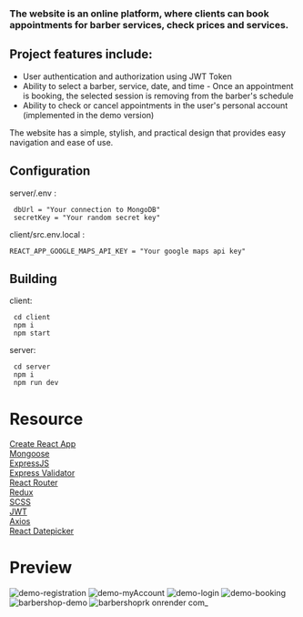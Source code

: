 
### The website is an online platform, where clients can book appointments for barber services, check prices and services.
## Project features include:
- User authentication and authorization using JWT Token
- Ability to select a barber, service, date, and time - Once an appointment is booking, the selected session is removing from the barber's schedule
- Ability to check or cancel appointments in the user's personal account (implemented in the demo version)

The website has a simple, stylish, and practical design that provides easy navigation and ease of use.

## Configuration
server/.env : 

```shell
 dbUrl = "Your connection to MongoDB"
 secretKey = "Your random secret key"
```

client/src.env.local : 
```shell
REACT_APP_GOOGLE_MAPS_API_KEY = "Your google maps api key"
```
## Building
client:
```shell
 cd client
 npm i
 npm start
```
server:
```shell
 cd server
 npm i
 npm run dev
```

# Resource
[Create React App](https://create-react-app.dev/)<br>
[Mongoose](https://mongoosejs.com/)<br>
[ExpressJS](https://expressjs.com/)<br>
[Express Validator](https://express-validator.github.io/docs/)<br>
[React Router](https://reactrouter.com/)<br>
[Redux](https://redux.js.org/)<br>
[SCSS](https://sass-lang.com/)<br>
[JWT](https://github.com/auth0/node-jsonwebtoken)<br>
[Axios](https://axios-http.com/)<br>
[React Datepicker](https://reactdatepicker.com/)<br>

# Preview
![demo-registration](https://github.com/roman-kalistratov/barbershopRK/assets/80212286/9078c8ac-d1ff-411f-a328-67832b92357f)
![demo-myAccount](https://github.com/roman-kalistratov/barbershopRK/assets/80212286/b89a8225-20f9-415a-ba63-e0bef0953510)
![demo-login](https://github.com/roman-kalistratov/barbershopRK/assets/80212286/44a2a392-69ac-4e6f-8605-aa37f96c15af)
![demo-booking](https://github.com/roman-kalistratov/barbershopRK/assets/80212286/a93e8477-157e-47e7-8d7c-ed57da371c6c)
![barbershop-demo](https://github.com/roman-kalistratov/barbershopRK/assets/80212286/808db373-79ba-4cab-910c-684db8441634)
![barbershoprk onrender com_](https://github.com/roman-kalistratov/barbershopRK/assets/80212286/22280b8c-8253-4dab-9696-2bf3bab1f314)


